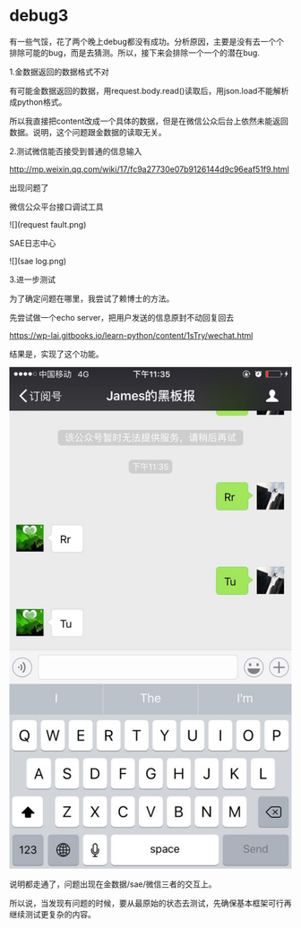# debug3

有一些气馁，花了两个晚上debug都没有成功。分析原因，主要是没有去一个个排除可能的bug，而是去猜测。所以，接下来会排除一个一个的潜在bug.

1.金数据返回的数据格式不对

有可能金数据返回的数据，用request.body.read()读取后，用json.load不能解析成python格式。

所以我直接把content改成一个具体的数据，但是在微信公众后台上依然未能返回数据。说明，这个问题跟金数据的读取无关。

2.测试微信能否接受到普通的信息输入

http://mp.weixin.qq.com/wiki/17/fc9a27730e07b9126144d9c96eaf51f9.html

出现问题了

微信公众平台接口调试工具

![](request fault.png)

SAE日志中心

![](sae log.png)

3.进一步测试

为了确定问题在哪里，我尝试了赖博士的方法。

先尝试做一个echo server，把用户发送的信息原封不动回复回去

https://wp-lai.gitbooks.io/learn-python/content/1sTry/wechat.html

结果是，实现了这个功能。

![](echo.jpg)

说明都走通了，问题出现在金数据/sae/微信三者的交互上。

所以说，当发现有问题的时候，要从最原始的状态去测试，先确保基本框架可行再继续测试更复杂的内容。

